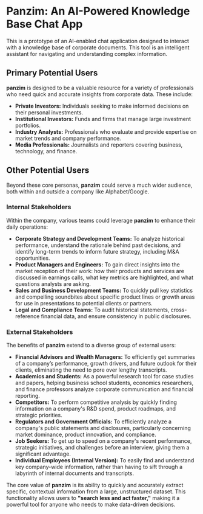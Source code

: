 # Panzim: An AI-Powered Knowledge Base Chat App

This is a prototype of an AI-enabled chat application designed to interact with a knowledge base of corporate documents. This tool is an intelligent assistant for navigating and understanding complex information.

## Primary Potential Users

**panzim** is designed to be a valuable resource for a variety of professionals who need quick and accurate insights from corporate data. These include:

* **Private Investors:** Individuals seeking to make informed decisions on their personal investments.
* **Institutional Investors:** Funds and firms that manage large investment portfolios.
* **Industry Analysts:** Professionals who evaluate and provide expertise on market trends and company performance.
* **Media Professionals:** Journalists and reporters covering business, technology, and finance.

## Other Potential Users

Beyond these core personas, **panzim** could serve a much wider audience, both within and outside a company like Alphabet/Google.

### Internal Stakeholders

Within the company, various teams could leverage **panzim** to enhance their daily operations:

* **Corporate Strategy and Development Teams:** To analyze historical performance, understand the rationale behind past decisions, and identify long-term trends to inform future strategy, including M&A opportunities.
* **Product Managers and Engineers:** To gain direct insights into the market reception of their work: how their products and services are discussed in earnings calls, what key metrics are highlighted, and what questions analysts are asking.
* **Sales and Business Development Teams:** To quickly pull key statistics and compelling soundbites about specific product lines or growth areas for use in presentations to potential clients or partners.
* **Legal and Compliance Teams:** To audit historical statements, cross-reference financial data, and ensure consistency in public disclosures.

### External Stakeholders

The benefits of **panzim** extend to a diverse group of external users:

* **Financial Advisors and Wealth Managers:** To efficiently get summaries of a company’s performance, growth drivers, and future outlook for their clients, eliminating the need to pore over lengthy transcripts.
* **Academics and Students:** As a powerful research tool for case studies and papers, helping business school students, economics researchers, and finance professors analyze corporate communication and financial reporting.
* **Competitors:** To perform competitive analysis by quickly finding information on a company's R&D spend, product roadmaps, and strategic priorities.
* **Regulators and Government Officials:** To efficiently analyze a company's public statements and disclosures, particularly concerning market dominance, product innovation, and compliance.
* **Job Seekers:** To get up to speed on a company's recent performance, strategic initiatives, and challenges before an interview, giving them a significant advantage.
* **Individual Employees (Internal Version):** To easily find and understand key company-wide information, rather than having to sift through a labyrinth of internal documents and transcripts.

The core value of **panzim** is its ability to quickly and accurately extract specific, contextual information from a large, unstructured dataset. This functionality allows users to **"search less and act faster,"** making it a powerful tool for anyone who needs to make data-driven decisions.
